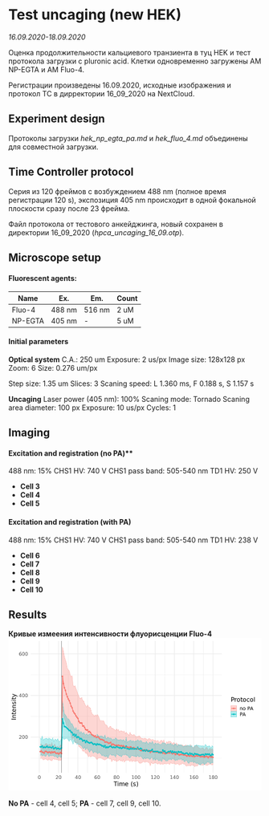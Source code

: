 Test uncaging (new HEK)
================
*16.09.2020-18.09.2020*

Оценка продолжительности кальциевого транзиента в туц HEK и тест протокола загрузки с pluronic acid.
Клетки одновременно загружены AM NP-EGTA и AM Fluo-4.

Регистрации произведены 16.09.2020, исходные изображения и протокол TC  в дирректории 16_09_2020 на NextCloud.


## Experiment design
Протоколы загрузки *hek_np_egta_pa.md* и *hek_fluo_4.md* объединены для совместной загрузки.


## Time Controller protocol
Серия из 120 фреймов с возбуждением 488 nm (полное время регистрации 120 s), экспозиция 405 nm происходит в одной фокальной плоскости сразу после 23 фрейма.

Файл протокола от тестового анкейджинга, новый сохранен в директории 16_09_2020 (*hpca_uncaging_16_09.otp*).


## Microscope setup
#### Fluorescent agents:
|Name|Ex.|Em.|Count|
|-|-|-|-|
|Fluo-4|488 nm|516 nm|2 uM|
|NP-EGTA|405 nm|-|5 uM|

#### Initial parameters
**Optical system**
C.A.: 250 um
Exposure: 2 us/px
Image size: 128x128 px
Zoom: 6
Size: 0.276 um/px

Step size: 1.35 um
Slices: 3
Scaning speed: L 1.360 ms, F 0.188 s, S 1.157 s

**Uncaging**
Laser power (405 nm): 100%
Scaning mode: Tornado
Scaning area diameter: 100 px
Exposure: 10 us/px
Cycles: 1


## Imaging
#### Excitation and registration (no PA)**
488 nm: 15%
CHS1 HV: 740 V
CHS1 pass band: 505-540 nm
TD1 HV: 250 V

- **Cell 3**
- **Cell 4**
- **Cell 5**


#### Excitation and registration (with PA)
488 nm: 15%
CHS1 HV: 740 V
CHS1 pass band: 505-540 nm
TD1 HV: 238 V

- **Cell 6**
- **Cell 7**
- **Cell 8**
- **Cell 9**
- **Cell 10**


## Results
**Кривые измеения интенсивности флуорисценции Fluo-4**
<img src="pic/pa_test.png">

**No PA** - cell 4, cell 5;
**PA** - cell 7, cell 9, cell 10.